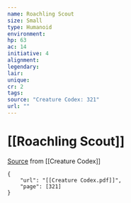 ```yaml
---
name: Roachling Scout
size: Small
type: Humanoid
environment: 
hp: 63
ac: 14
initiative: 4
alignment: 
legendary: 
lair: 
unique: 
cr: 2
tags: 
source: "Creature Codex: 321"
url: ""
---
```

# [[Roachling Scout]]

[Source](zotero://open-pdf/library/items/NTNKJRHG?page=321) from [[Creature Codex]]

```pdf
{
	"url": "[[Creature Codex.pdf]]",
	"page": [321]
}
```

